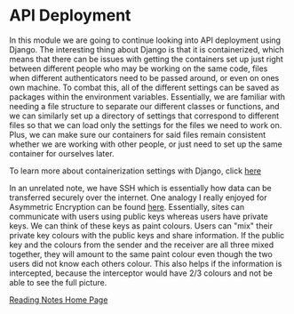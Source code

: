 # API Deployment

In this module we are going to continue looking into API deployment using Django. The interesting thing about Django is that it is containerized, which means that there can be issues with getting the containers set up just right between different people who may be working on the same code, files when different authenticators need to be passed around, or even on ones own machine. To combat this, all of the different settings can be saved as packages within the environment variables. Essentially, we are familiar with needing a file structure to separate our different classes or functions, and we can similarly set up a directory of settings that correspond to different files so that we can load only the settings for the files we need to work on. Plus, we can make sure our containers for said files remain consistent whether we are working with other people, or just need to set up the same container for ourselves later.

To learn more about containerization settings with Django, click [here](https://djangostars.com/blog/configuring-django-settings-best-practices/)

In an unrelated note, we have SSH which is essentially how data can be transferred securely over the internet. One analogy I really enjoyed for Asymmetric Encryption can be found [here](https://www.youtube.com/watch?v=jhXCTbFnK8o&ab_channel=CrashCourse). Essentially, sites can communicate with users using public keys whereas users have private keys. We can think of these keys as paint colours. Users can "mix" their private key colours with the public keys and share information. If the public key and the colours from the sender and the receiver are all three mixed together, they will amount to the same paint colour even though the two users did not know each others colour. This also helps if the information is intercepted, because the interceptor would have 2/3 colours and not be able to see the full picture.

[Reading Notes Home Page](README.md)